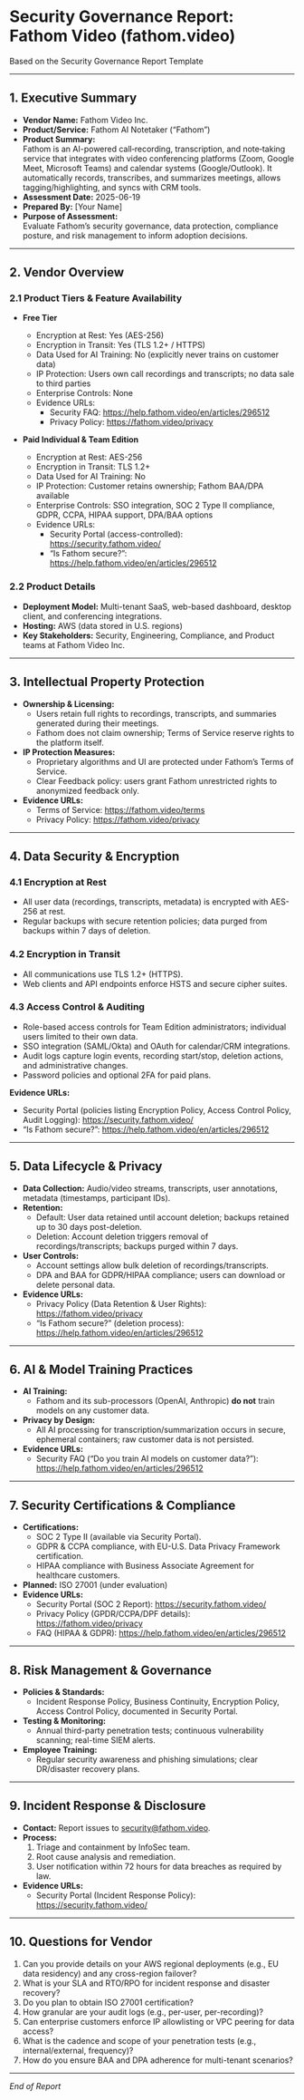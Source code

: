 # Security Governance Report: Fathom Video (fathom.video)

Based on the Security Governance Report Template

---

## 1. Executive Summary

- **Vendor Name:** Fathom Video Inc.  
- **Product/Service:** Fathom AI Notetaker (“Fathom”)  
- **Product Summary:**  
  Fathom is an AI-powered call‐recording, transcription, and note‐taking service that integrates with video conferencing platforms (Zoom, Google Meet, Microsoft Teams) and calendar systems (Google/Outlook). It automatically records, transcribes, and summarizes meetings, allows tagging/highlighting, and syncs with CRM tools.  
- **Assessment Date:** 2025-06-19  
- **Prepared By:** [Your Name]  
- **Purpose of Assessment:**  
  Evaluate Fathom’s security governance, data protection, compliance posture, and risk management to inform adoption decisions.

---

## 2. Vendor Overview

### 2.1 Product Tiers & Feature Availability

- **Free Tier**  
  - Encryption at Rest: Yes (AES-256)  
  - Encryption in Transit: Yes (TLS 1.2+ / HTTPS)  
  - Data Used for AI Training: No (explicitly never trains on customer data)  
  - IP Protection: Users own call recordings and transcripts; no data sale to third parties  
  - Enterprise Controls: None  
  - Evidence URLs:  
    - Security FAQ: <https://help.fathom.video/en/articles/296512>  
    - Privacy Policy: <https://fathom.video/privacy>

- **Paid Individual & Team Edition**  
  - Encryption at Rest: AES-256  
  - Encryption in Transit: TLS 1.2+  
  - Data Used for AI Training: No  
  - IP Protection: Customer retains ownership; Fathom BAA/DPA available  
  - Enterprise Controls: SSO integration, SOC 2 Type II compliance, GDPR, CCPA, HIPAA support, DPA/BAA options  
  - Evidence URLs:  
    - Security Portal (access-controlled): <https://security.fathom.video/>  
    - “Is Fathom secure?”: <https://help.fathom.video/en/articles/296512>

### 2.2 Product Details

- **Deployment Model:** Multi-tenant SaaS, web-based dashboard, desktop client, and conferencing integrations.  
- **Hosting:** AWS (data stored in U.S. regions)  
- **Key Stakeholders:** Security, Engineering, Compliance, and Product teams at Fathom Video Inc.

---

## 3. Intellectual Property Protection

- **Ownership & Licensing:**  
  - Users retain full rights to recordings, transcripts, and summaries generated during their meetings.  
  - Fathom does not claim ownership; Terms of Service reserve rights to the platform itself.  
- **IP Protection Measures:**  
  - Proprietary algorithms and UI are protected under Fathom’s Terms of Service.  
  - Clear Feedback policy: users grant Fathom unrestricted rights to anonymized feedback only.  
- **Evidence URLs:**  
  - Terms of Service: <https://fathom.video/terms>  
  - Privacy Policy: <https://fathom.video/privacy>

---

## 4. Data Security & Encryption

### 4.1 Encryption at Rest

- All user data (recordings, transcripts, metadata) is encrypted with AES-256 at rest.  
- Regular backups with secure retention policies; data purged from backups within 7 days of deletion.

### 4.2 Encryption in Transit

- All communications use TLS 1.2+ (HTTPS).  
- Web clients and API endpoints enforce HSTS and secure cipher suites.

### 4.3 Access Control & Auditing

- Role-based access controls for Team Edition administrators; individual users limited to their own data.  
- SSO integration (SAML/Okta) and OAuth for calendar/CRM integrations.  
- Audit logs capture login events, recording start/stop, deletion actions, and administrative changes.  
- Password policies and optional 2FA for paid plans.

**Evidence URLs:**  
- Security Portal (policies listing Encryption Policy, Access Control Policy, Audit Logging): <https://security.fathom.video/>  
- “Is Fathom secure?”: <https://help.fathom.video/en/articles/296512>

---

## 5. Data Lifecycle & Privacy

- **Data Collection:** Audio/video streams, transcripts, user annotations, metadata (timestamps, participant IDs).  
- **Retention:**  
  - Default: User data retained until account deletion; backups retained up to 30 days post-deletion.  
  - Deletion: Account deletion triggers removal of recordings/transcripts; backups purged within 7 days.  
- **User Controls:**  
  - Account settings allow bulk deletion of recordings/transcripts.  
  - DPA and BAA for GDPR/HIPAA compliance; users can download or delete personal data.  
- **Evidence URLs:**  
  - Privacy Policy (Data Retention & User Rights): <https://fathom.video/privacy>  
  - “Is Fathom secure?” (deletion process): <https://help.fathom.video/en/articles/296512>

---

## 6. AI & Model Training Practices

- **AI Training:**  
  - Fathom and its sub-processors (OpenAI, Anthropic) **do not** train models on any customer data.  
- **Privacy by Design:**  
  - All AI processing for transcription/summarization occurs in secure, ephemeral containers; raw customer data is not persisted.  
- **Evidence URLs:**  
  - Security FAQ (“Do you train AI models on customer data?”): <https://help.fathom.video/en/articles/296512>

---

## 7. Security Certifications & Compliance

- **Certifications:**  
  - SOC 2 Type II (available via Security Portal).  
  - GDPR & CCPA compliance, with EU-U.S. Data Privacy Framework certification.  
  - HIPAA compliance with Business Associate Agreement for healthcare customers.  
- **Planned:** ISO 27001 (under evaluation)  
- **Evidence URLs:**  
  - Security Portal (SOC 2 Report): <https://security.fathom.video/>  
  - Privacy Policy (GPDR/CCPA/DPF details): <https://fathom.video/privacy>  
  - FAQ (HIPAA & GDPR): <https://help.fathom.video/en/articles/296512>

---

## 8. Risk Management & Governance

- **Policies & Standards:**  
  - Incident Response Policy, Business Continuity, Encryption Policy, Access Control Policy, documented in Security Portal.  
- **Testing & Monitoring:**  
  - Annual third-party penetration tests; continuous vulnerability scanning; real-time SIEM alerts.  
- **Employee Training:**  
  - Regular security awareness and phishing simulations; clear DR/disaster recovery plans.

---

## 9. Incident Response & Disclosure

- **Contact:** Report issues to <security@fathom.video>.  
- **Process:**  
  1. Triage and containment by InfoSec team.  
  2. Root cause analysis and remediation.  
  3. User notification within 72 hours for data breaches as required by law.  
- **Evidence URLs:**  
  - Security Portal (Incident Response Policy): <https://security.fathom.video/>

---

## 10. Questions for Vendor

1. Can you provide details on your AWS regional deployments (e.g., EU data residency) and any cross-region failover?  
2. What is your SLA and RTO/RPO for incident response and disaster recovery?  
3. Do you plan to obtain ISO 27001 certification?  
4. How granular are your audit logs (e.g., per-user, per-recording)?  
5. Can enterprise customers enforce IP allowlisting or VPC peering for data access?  
6. What is the cadence and scope of your penetration tests (e.g., internal/external, frequency)?  
7. How do you ensure BAA and DPA adherence for multi-tenant scenarios?

---

*End of Report*